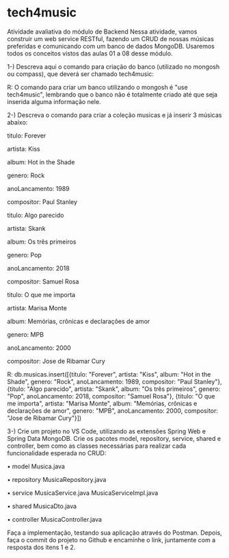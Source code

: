 # tech4music

Atividade avaliativa do módulo de Backend
Nessa atividade, vamos construir um web service RESTful, fazendo um CRUD de nossas músicas preferidas e comunicando com um banco de dados MongoDB.
Usaremos todos os conceitos vistos das aulas 01 a 08 desse módulo.

1-) Descreva aqui o comando para criação do banco (utilizado no mongosh ou compass), que deverá ser chamado tech4music:


R: O comando para criar um banco utilizando o mongosh é "use tech4music", lembrando que o banco não é totalmente criado até que seja inserida alguma informação nele.

2-) Descreva o comando para criar a coleção musicas e já inserir 3 músicas abaixo:

titulo: Forever

artista: Kiss

album: Hot in the Shade

genero: Rock

anoLancamento: 1989

compositor: Paul Stanley

titulo: Algo parecido

artista: Skank

album: Os três primeiros

genero: Pop

anoLancamento: 2018

compositor: Samuel Rosa

titulo: O que me importa

artista: Marisa Monte

album: Memórias, crônicas e declarações de amor

genero: MPB

anoLancamento: 2000

compositor: Jose de Ribamar Cury


R: db.musicas.insert([{titulo: "Forever", artista: "Kiss", album: "Hot in the Shade", genero: "Rock", anoLancamento: 1989, compositor: "Paul Stanley"}, {titulo: "Algo parecido", artista: "Skank", album: "Os três primeiros", genero: "Pop", anoLancamento: 2018, compositor: "Samuel Rosa"}, {titulo: "O que me importa", artista: "Marisa Monte", album: "Memórias, crônicas e declarações de amor", genero: "MPB", anoLancamento: 2000, compositor: "Jose de Ribamar Cury"}])

3-) Crie um projeto no VS Code, utilizando as extensões Spring Web e Spring Data MongoDB. Crie os pacotes model, repository, service, shared e controller, bem como as classes necessárias para realizar cada funcionalidade esperada no CRUD:

• model
Musica.java

• repository
MusicaRepository.java

• service
MusicaService.java
MusicaServiceImpl.java

• shared
MusicaDto.java

• controller
MusicaController.java

Faça a implementação, testando sua aplicação através do Postman.
Depois, faça o commit do projeto no Github e encaminhe o link, juntamente com a resposta dos itens 1 e 2.

